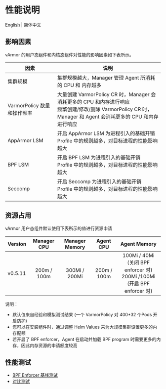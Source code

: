 # 性能说明

[English](README.md) | 简体中文

## 影响因素

vArmor 的用户态组件和内核态组件对性能的影响因素如下表所示。

| 因素 | 说明 |
| --- | ---- |
| 集群规模                   | 集群规模越大，Manager 管理 Agent 所消耗的 CPU 和 内存越多 |
| VarmorPolicy 数量和操作频率 | 大量创建 VarmorPolicy CR 时，Manager 会消耗更多的 CPU 和内存进行响应<br />频繁创建/修改/删除 VarmorPolicy CR 时，Manager 和 Agent 会消耗更多的 CPU 和内存进行响应 |
| AppArmor LSM             | 开启 AppArmor LSM 为进程引入的基础开销<br />Profile 中的规则越多，对目标进程的性能影响越大|
| BPF LSM                  | 开启 BPF LSM 为进程引入的基础开销<br />Profile 中的规则越多，对目标进程的性能影响越大 |
| Seccomp                  | 开启 Seccomp 为进程引入的基础开销<br />Profile 中的规则越多，对目标进程的性能影响越大 |

## 资源占用

vArmor 用户态组件默认使用下表所示的值进行资源申请

| Version | Manager CPU | Manager Memory | Agent CPU   | Agent Memory |
| ------- |:-----------:|:--------------:|:-----------:|:--------------------------------------------------------------------:|
| v0.5.11 | 200m / 100m | 300Mi / 200Mi  | 200m / 100m | 100Mi / 40Mi (关闭 BPF enforcer 时)<br />200Mi /100Mi (开启 BPF enforcer 时) |

说明：

* 默认值来自经验和模拟测试结果 (一个 VarmorPolicy 对 400*32 个Pods 开启防护)
* 您可以在安装组件时，通过调整 Helm Values 来为大规模集群设置更多的内存配额
* 若开启了 BPF enforcer，Agent 在启动并加载 BPF program 时需要更多的内存，因此内存资源的申请额度较高

## 性能测试

* [BPF Enforcer 基线测试](bpf_benchmark.zh_CN.md)
* [对比测试](comparison_testing.zh_CN.md)
